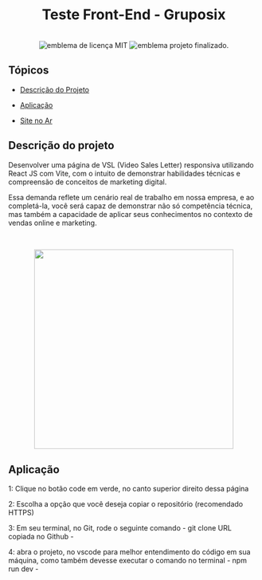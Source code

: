 <h1 align="center">
 Teste Front-End - Gruposix
</h1>


<br>
<div align="center">
  <img src="https://img.shields.io/badge/License-MIT-red" alt="emblema de licença MIT">
  <img src="https://img.shields.io/badge/Status-Finalizado-green" alt="emblema projeto finalizado.">
</div>

<div align="left">
  
  <h2>Tópicos</h2>
             
 - [Descrição do Projeto](#descrição-do-projeto)
  
 - [Aplicação](#aplicação)
  
 - [Site no Ar](https://gruposix-7mu6.vercel.app/)
 
</div>

<div align="left">
  <h2>Descrição do projeto</h2>
    <p>
      Desenvolver uma página de VSL (Video Sales Letter) responsiva utilizando React JS com Vite, com o intuito de demonstrar habilidades técnicas e compreensão de conceitos de marketing digital.
    </p>
    <p>
Essa demanda reflete um cenário real de trabalho em nossa empresa, e ao completá-la, você será capaz de demonstrar não só competência técnica, mas também a capacidade de aplicar seus conhecimentos no contexto de vendas online e marketing.</p>
   <br>  
  <p align="center" ><img height="400px" src="https://cdn.sayonetech.com/media/cache/80/86/808687cdd2df9c612baf1c863511db25.jpg" alt=""></p>
</div>


<div align="left">
  <h2>Aplicação</h2>
 <p>1: Clique no botão code em verde, no canto superior direito dessa página</p>
 <p>2: Escolha a opção que você deseja copiar o repositório (recomendado HTTPS)</p>
 <p>3: Em seu terminal, no Git, rode o seguinte comando - git clone URL copiada no Github -</p>
 <p>4: abra o projeto, no vscode para melhor entendimento do código em sua máquina, como também devesse executar o comando no terminal - npm run dev -</p>
</div>

